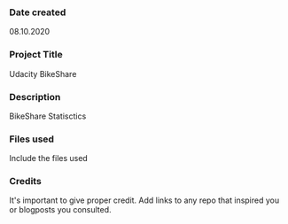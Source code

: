 ### Date created
08.10.2020

### Project Title
Udacity BikeShare

### Description
BikeShare Statisctics

### Files used
Include the files used

### Credits
It's important to give proper credit. Add links to any repo that inspired you or blogposts you consulted.

